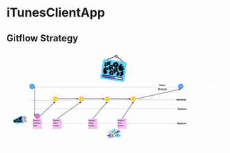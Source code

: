# iTunesClientApp

## Gitflow Strategy

<img src="https://github.com/onurduyar/iTunesClientApp/blob/develop/Assets/gitflow.png" width="700" alt="accessibility text">
